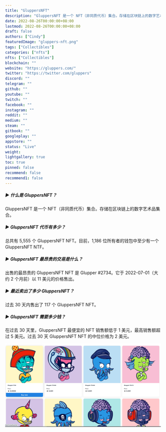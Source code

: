 ```yaml
---
title: "GluppersNFT"
description: "GluppersNFT 是一个 NFT（非同质代币）集合。存储在区块链上的数字艺术品集合。"
date: 2022-08-26T00:00:00+08:00
lastmod: 2022-08-26T00:00:00+08:00
draft: false
authors: ["Cindy"]
featuredImage: "gluppers-nft.png"
tags: ["Collectibles"]
categories: ["nfts"]
nfts: ["Collectibles"]
blockchain: ""
website: "https://gluppers.com/"
twitter: "https://twitter.com/gluppers"
discord: ""
telegram: ""
github: ""
youtube: ""
twitch: ""
facebook: ""
instagram: ""
reddit: ""
medium: ""
steam: ""
gitbook: ""
googleplay: ""
appstore: ""
status: "Live"
weight: 
lightgallery: true
toc: true
pinned: false
recommend: false
recommend1: false
---
```

##### ▶ 什么是 GluppersNFT？

GluppersNFT 是一个 NFT（非同质代币）集合。存储在区块链上的数字艺术品集合。

##### ▶ GluppersNFT 代币有多少？

总共有 5,555 个 GluppersNFT NFT。目前，1,186 位所有者的钱包中至少有一个 GluppersNFT NTF。

##### ▶ GluppersNFT 最昂贵的交易是什么？

出售的最昂贵的 GluppersNFT NFT 是 Glupper #2734。它于 2022-07-01（大约 2 个月前）以 11 美元的价格售出。

##### ▶ 最近卖出了多少 GluppersNFT？

过去 30 天内售出了 117 个 GluppersNFT NFT。

##### ▶ GluppersNFT 需要多少钱？

在过去 30 天里，GluppersNFT 最便宜的 NFT 销售额低于 1 美元，最高销售额超过 5 美元。过去 30 天 GluppersNFT NFT 的中位价格为 2 美元。

![NFT](20220826160201.jpg)